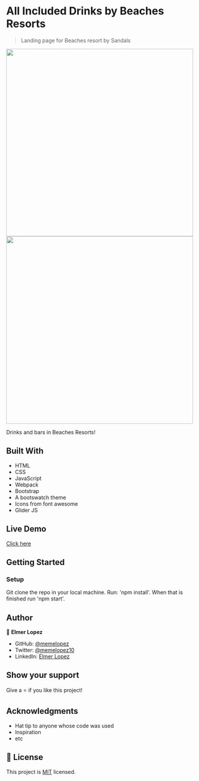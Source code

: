 # All Included Drinks by Beaches Resorts

> Landing page for Beaches resort by Sandals

<img src="https://user-images.githubusercontent.com/6587226/156660971-bc2c0904-97f1-44ad-be73-f4d80f760805.png" width="500">
<img src="https://user-images.githubusercontent.com/6587226/156661017-f69fe61d-13e9-4656-89ca-cb2558198a20.png" width="500">

Drinks and bars in Beaches Resorts!  

## Built With

- HTML
- CSS
- JavaScript
- Webpack
- Bootstrap
- A bootswatch theme
- Icons from font awesome
- Glider JS

## Live Demo

[Click here](https://memelopez.github.io/drinks/)


## Getting Started

### Setup

Git clone the repo in your local machine. Run: 'npm install'. When that is finished run 'npm start'.


## Author

👤 **Elmer Lopez**

- GitHub: [@memelopez](https://github.com/memelopez/)
- Twitter: [@memelopez10](https://twitter.com/memelopez10)
- LinkedIn: [Elmer Lopez](https://www.linkedin.com/in/elmer-lopez-51b187200/)

## Show your support

Give a ⭐️ if you like this project!

## Acknowledgments

- Hat tip to anyone whose code was used
- Inspiration
- etc

## 📝 License

This project is [MIT](https://github.com/IjayAbby/Web-Scraper-Ruby-Capstone-Project/blob/development/LICENSE) licensed.
